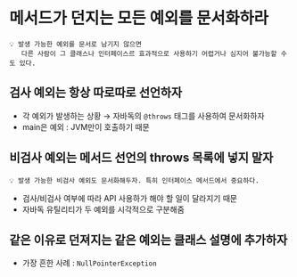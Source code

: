 # 메서드가 던지는 모든 예외를 문서화하라

```
💡 발생 가능한 예외를 문서로 남기지 않으면
   다른 사람이 그 클래스나 인터페이스르 효과적으로 사용하기 어렵거나 심지어 불가능할 수도 있다.
```

## 검사 예외는 항상 따로따로 선언하자

- 각 예외가 발생하는 상황 → 자바독의 `@throws` 태그를 사용하여 문서화하자
- main은 예외 : JVM만이 호출하기 때문

## 비검사 예외는 메서드 선언의 throws 목록에 넣지 말자

```
💡 발생 가능한 비검사 예외도 문서화해두자. 특히 인터페이스 메서드에서 중요하다.
```

- 검사/비검사 여부에 따라 API 사용하가 해야 할 일이 달라지기 때문
- 자바독 유틸리티가 두 예외를 시각적으로 구분해줌

## 같은 이유로 던져지는 같은 예외는 클래스 설명에 추가하자

- 가장 흔한 사례 : `NullPointerException`